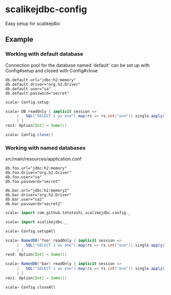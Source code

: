 # scalikejdbc-config

Easy setup for scalikejdbc


## Example

### Working with default database

Connection pool for the database named 'default' can be set up with Config#setup and closed with Config#close

```
db.default.url="jdbc:h2:memory"
db.default.driver="org.h2.Driver"
db.default.user="sa"
db.default.password="secret"
```

```scala
scala> Config.setup

scala> DB readOnly { implicit session =>
     |   SQL("SELECT 1 as one").map(rs => rs.int("one")).single.apply()
     | }
res1: Option[Int] = Some(1)

scala> Config.close()
```


### Working with named databases

src/main/resources/application.conf
```
db.foo.url="jdbc:h2:memory"
db.foo.driver="org.h2.Driver"
db.foo.user="sa"
db.foo.password="secret"

db.bar.url="jdbc:h2:memory2"
db.bar.driver="org.h2.Driver"
db.bar.user="sa2"
db.bar.password="secret2"
```


```scala
scala> import com.github.tototoshi.scalikejdbc.config._

scala> import scalikejdbc._

scala> Config.setupAll

scala> NamedDB('foo) readOnly { implicit session =>
     |   SQL("SELECT 1 as one").map(rs => rs.int("one")).single.apply()
     | }
res0: Option[Int] = Some(1)

scala> NamedDB('bar) readOnly { implicit session =>
     |   SQL("SELECT 1 as one").map(rs => rs.int("one")).single.apply()
     | }
res1: Option[Int] = Some(1)

scala> Config.closeAll
```



